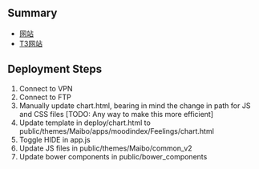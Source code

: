 ## Summary

* [网站](http://www.rawgit.com/altitudelabs/imaibo-public/master/index.html)
* [T3网站](http://t3-www.imaibo.net/index.php?app=moodindex&mod=Feelings&act=chart)

## Deployment Steps

1. Connect to VPN
2. Connect to FTP
3. Manually update chart.html, bearing in mind the change in path for JS and CSS files [TODO: Any way to make this more efficient]
4. Update template in deploy/chart.html to public/themes/Maibo/apps/moodindex/Feelings/chart.html
5. Toggle HIDE in app.js
6. Update JS files in public/themes/Maibo/common_v2
7. Update bower components in public/bower_components
